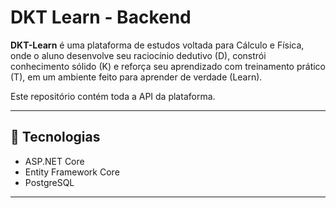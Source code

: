 # DKT Learn - Backend

**DKT-Learn** é uma plataforma de estudos voltada para Cálculo e Física, onde o aluno desenvolve seu raciocínio dedutivo (D), constrói conhecimento sólido (K) e reforça seu aprendizado com treinamento prático (T), em um ambiente feito para aprender de verdade (Learn).

Este repositório contém toda a API da plataforma.

---

## 🧰 Tecnologias

- ASP.NET Core
- Entity Framework Core
- PostgreSQL
---
